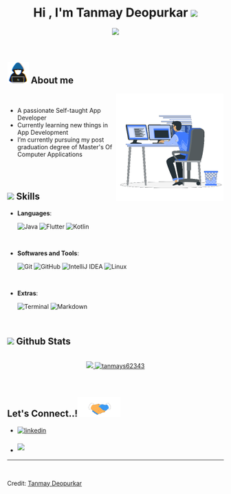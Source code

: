 
<h1 align="center"><b>Hi , I'm Tanmay Deopurkar </b><img src="https://media.giphy.com/media/hvRJCLFzcasrR4ia7z/giphy.gif" width="35"></h1>

<p align="center">
  <a href="https://github.com/DenverCoder1/readme-typing-svg"><img src="https://readme-typing-svg.herokuapp.com?font=Time+New+Roman&color=cyan&size=25&center=true&vCenter=true&width=600&height=100&lines=App+Developer,;Computer+Science+Student,;Active+Learner,;Love+to+learn+new+stuff..💻"></a>
</p>


<br>



	
## <picture><img src = "https://raw.githubusercontent.com/tanmays62343/tanmays62343/main/assests/about_me.gif" width = 50px></picture> **About me**

<picture> <img align="right" src="https://raw.githubusercontent.com/tanmays62343/tanmays62343/main/assests/Right_Side.gif" width = 250px></picture>

<br>

- A passionate Self-taught App Developer
- Currently learning new things in App Development
- I’m currently pursuing my post graduation degree of Master's Of Computer Applications

<br><br>

## <img src="https://media2.giphy.com/media/QssGEmpkyEOhBCb7e1/giphy.gif?cid=ecf05e47a0n3gi1bfqntqmob8g9aid1oyj2wr3ds3mg700bl&rid=giphy.gif" width ="25"><b> Skills</b>

<p align="center">

- **Languages**:
    
    ![Java](https://img.shields.io/badge/java-%23ED8B00.svg?style=for-the-badge&logo=java&logoColor=white)
    ![Flutter](https://img.shields.io/badge/Flutter-%2302569B.svg?style=for-the-badge&logo=Flutter&logoColor=white)
    ![Kotlin](https://img.shields.io/badge/kotlin-%237F52FF.svg?style=for-the-badge&logo=kotlin&logoColor=white)

<br>   
    
- **Softwares and Tools**:

    ![Git](https://img.shields.io/badge/git-%23F05033.svg?style=for-the-badge&logo=git&logoColor=white)
    ![GitHub](https://img.shields.io/badge/github-%23121011.svg?style=for-the-badge&logo=github&logoColor=white)
    ![IntelliJ IDEA](https://img.shields.io/badge/IntelliJIDEA-000000.svg?style=for-the-badge&logo=intellij-idea&logoColor=white)
    ![Linux](https://img.shields.io/badge/Linux-FCC624?style=for-the-badge&logo=linux&logoColor=black) 

<br>

- **Extras**:

    ![Terminal](https://img.shields.io/badge/Terminal-%23054020?style=for-the-badge&logo=gnu-bash&logoColor=white)
    ![Markdown](https://img.shields.io/badge/markdown-%23000000.svg?style=for-the-badge&logo=markdown&logoColor=white)   


</p>

<br>

## <img src="https://media.giphy.com/media/iY8CRBdQXODJSCERIr/giphy.gif" width="35"><b> Github Stats </b>
<br>

<div align="center">

<a href="https://github.com/tanmays62343/">
  <img src="https://github-readme-stats.vercel.app/api?username=tanmays62343&include_all_commits=true&count_private=true&show_icons=true&line_height=20&title_color=7A7ADB&icon_color=2234AE&text_color=D3D3D3&bg_color=0,000000,130F40" width="450"/>
  <img src="https://github-readme-stats.vercel.app/api/top-langs?username=tanmays62343&show_icons=true&locale=en&layout=compact&line_height=20&title_color=7A7ADB&icon_color=2234AE&text_color=D3D3D3&bg_color=0,000000,130F40" width="375"  alt="tanmays62343"/>

</a>
</div>

<br>

<br>

## <b> Let's Connect..!</b><img src="https://raw.githubusercontent.com/tanmays62343/tanmays62343/main/assests/handshake.gif" width ="100">

<div align='left'>

<ul>

<li>
<a href="https://www.linkedin.com/in/tanmay-deopurkar" target="_blank">
<img src="https://img.shields.io/badge/linkedin:  Tanmay Deopurkar-%2300acee.svg?color=405DE6&style=for-the-badge&logo=linkedin&logoColor=white" alt=linkedin style="margin-bottom: 5px;"/>
</a>
</li>

<br>

<li>
<a href="mailto:tanmays62343@gmail.com" target="_blank">
<img src="https://img.shields.io/badge/gmail:  Tanmay Deopurkar-%23EA4335.svg?style=for-the-badge&logo=gmail&logoColor=white" t=mail style="margin-bottom: 5px;" />
</a>
</li>
	
</ul>
</div>

<div align='center'>

</div>

---

<br>

Credit: [Tanmay Deopurkar](https://github.com/tanmays62343)
